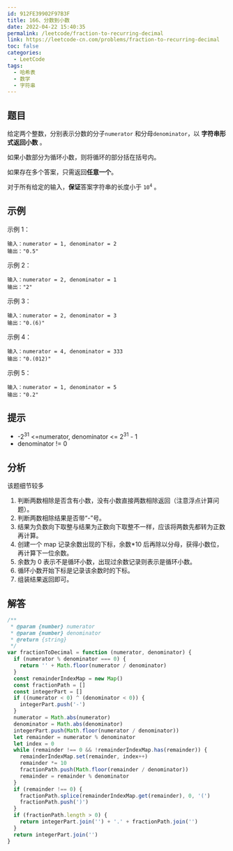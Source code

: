 ```yaml
---
id: 912FE39902F97B3F
title: 166、分数到小数
date: 2022-04-22 15:40:35
permalink: /leetcode/fraction-to-recurring-decimal
link: https://leetcode-cn.com/problems/fraction-to-recurring-decimal
toc: false
categories:
  - LeetCode
tags:
  - 哈希表
  - 数学
  - 字符串
---
```


<Level type='medium'/>

## 题目

给定两个整数，分别表示分数的分子`numerator` 和分母`denominator`，以 **字符串形式返回小数** 。

如果小数部分为循环小数，则将循环的部分括在括号内。

如果存在多个答案，只需返回**任意一个**。

对于所有给定的输入，**保证**答案字符串的长度小于 <code>10<sup>4</sup></code> 。

## 示例

示例 1：

```text
输入：numerator = 1, denominator = 2
输出："0.5"
```

示例 2：

```text
输入：numerator = 2, denominator = 1
输出："2"
```

示例 3：

```text
输入：numerator = 2, denominator = 3
输出："0.(6)"
```

示例 4：

```text
输入：numerator = 4, denominator = 333
输出："0.(012)"
```

示例 5：

```text
输入：numerator = 1, denominator = 5
输出："0.2"
```

## 提示

- -2<sup>31</sup> <=numerator, denominator <= 2<sup>31</sup> - 1
- denominator != 0

## 分析

该题细节较多

1. 判断两数相除是否含有小数，没有小数直接两数相除返回（注意浮点计算问题）。
2. 判断两数相除结果是否带“-”号。
3. 结果为负数向下取整与结果为正数向下取整不一样，应该将两数先都转为正数再计算。
4. 创建一个 map 记录余数出现的下标，余数\*10 后再除以分母，获得小数位，再计算下一位余数。
5. 余数为 0 表示不是循环小数，出现过余数记录则表示是循环小数。
6. 循环小数开始下标是记录该余数时的下标。
7. 组装结果返回即可。

## 解答

```javascript
/**
 * @param {number} numerator
 * @param {number} denominator
 * @return {string}
 */
var fractionToDecimal = function (numerator, denominator) {
  if (numerator % denominator === 0) {
    return '' + Math.floor(numerator / denominator)
  }
  const remainderIndexMap = new Map()
  const fractionPath = []
  const integerPart = []
  if ((numerator < 0) ^ (denominator < 0)) {
    integerPart.push('-')
  }
  numerator = Math.abs(numerator)
  denominator = Math.abs(denominator)
  integerPart.push(Math.floor(numerator / denominator))
  let remainder = numerator % denominator
  let index = 0
  while (remainder !== 0 && !remainderIndexMap.has(remainder)) {
    remainderIndexMap.set(remainder, index++)
    remainder *= 10
    fractionPath.push(Math.floor(remainder / denominator))
    remainder = remainder % denominator
  }
  if (remainder !== 0) {
    fractionPath.splice(remainderIndexMap.get(remainder), 0, '(')
    fractionPath.push(')')
  }
  if (fractionPath.length > 0) {
    return integerPart.join('') + '.' + fractionPath.join('')
  }
  return integerPart.join('')
}
```
